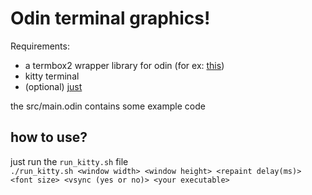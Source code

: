 # Odin terminal graphics!
Requirements:
* a termbox2 wrapper library for odin (for ex: [this](https://github.com/sudokit/odin-termbox2))
* kitty terminal
* (optional) [just](https://github.com/casey/just)

the src/main.odin contains some example code

## how to use?
just run the `run_kitty.sh` file<br>
```./run_kitty.sh <window width> <window height> <repaint delay(ms)> <font size> <vsync (yes or no)> <your executable>```
